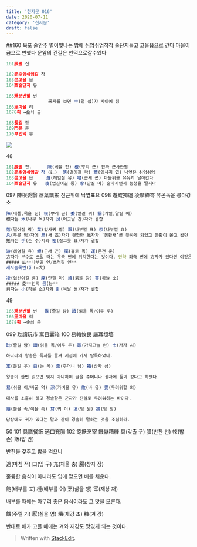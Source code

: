 ```yaml
---
title: '천자문 016'
date: 2020-07-11
category: '천자문'
draft: false
---
```

##160 육포 술안주
별이빛나는 밤에
쉬엄쉬엄착착 술단지들고 고을읍으로 간다
마을이 금으로 변했다
문앞의 긴길은 언덕으로갈수있다
```js
161辰별 진

162辵쉬엄쉬엄갈 착
163邑고을 읍
164酉술단지 유

165釆분변할 변
				釆자를 보면 十(열 십)자 사이에 점
166里마을 리
1678획 →金쇠 금

168長길 장
169門문 문
170阜언덕 부
```
![](https://i.ibb.co/F4RCvqP/2020-07-11-2-49-26.png)

48
```js
161辰별 진.      陳(베풀 진) 根(뿌리 근) 진짜 근사한별
162辵쉬엄쉬엄갈 착 (辶)  落(떨어질 락) 葉(잎사귀 엽) 낙옆은 쉬엄쉬엄 
163邑고을 읍     游(헤엄칠 유) 噔(곤새 곤) 마을위를 유유히 날아간다
164酉술단지 유   凌(업신여길 릉) 摩(만질 마) 술마시면서 능청을 떨지마
```
097 陳根委翳 落葉飄搖 진근위예 낙옆표요
098 遊鯤獨運 凌摩絳霄 유곤독운 릉마강소
```js
陳(베풀,묵을 진) 根(뿌리 근) 委(맡길 위) 翳(가릴,말릴 예)
根자는 木(나무 목)자와 艮(어긋날 간)자가 결합

落(떨어질 락) 葉(잎사귀 엽) 飄(나부낄 표) 汞(나부낄 요)
凡(무릇 범)자에 鳥(새 조)자가 결합한 鳳자가 ‘봉황새’를 뜻하게 되었고 봉황이 몰고 왔던 바람은 凡자에 虫(벌레 충)자가 더해진 風자로 분리
搖자는 手(손 수)자와 䍃(질그릇 요)자가 결합

游(헤엄칠 유) 鯤(곤새 곤) 獨(홀로 독) 運(운전 운)
方자가 부수로 쓰일 때는 우측 변에 위치한다는 것이다. 만약 좌측 변에 方자가 있다면 이것은 ‘깃발’을 그린 㫃(나부낄 언)자가 생략된 것이다. 상용한자에서 方자가 부수로 지정된 글자들은 대부분이 㫃자가 생략된 것
##### 㫃**나부낄 언/쓰러질 언**
개사슴록변(犭(=犬)

凌(업신여길 릉) 摩(만질 마) 絳(붉을 강) 霄(하늘 소)
##### 夌**언덕 릉(능**
肖자는 小(작을 소)자와 ⺼(육달 월)자가 결합
```
49
```js
165釆분변할 변   耽(즐길 탐) 讀(읽을 독/이두 두)
166里마을 리
1678획 →金쇠 금
```
099 耽讀玩市 寓目囊箱 
100 易輶攸畏 屬耳垣墻 
```js
耽(즐길 탐) 讀(읽을 독/이두 두) 翫(가지고놀 완) 市(저자 시)

하나라의 왕총은 독서를 즐겨 서점에 가서 탐독하였다.

寓(붙일 우) 目(눈 목) 囊(주머니 낭) 箱(상자 상)

왕총이 한번 읽으면 잊지 아니하여 글을 주머니나 상자에 둠과 같다고 하였다.

易(쉬울 이/바꿀 역) 淙(가벼울 유) 攸(바 유) 畏(두려워할 외)

매사를 소홀히 하고 경솔함은 군자가 진실로 두려워하는 바이다.

屬(붙을 속/이을 촉) 耳(귀 이) 垣(담 원) 牆(담 장)

담장에도 귀가 있다는 말과 같이 경솔히 말하는 것을 조심하라.
```
50
101 具膳餐飯 適口充腸 102 飽飫烹宰 饑厭糟糠
具(갖출 구) 膳(반찬 선) 朄(밥 손) 飯(밥 반)

반찬을 갖추고 밥을 먹으니

適(마침 적) 口(입 구) 充(채울 충) 腸(창자 장)

훌륭한 음식이 아니라도 입에 맞으면 배를 채운다.

飽(배부를 포) 槤(배부를 어) 烹(삶을 팽) 宰(재상 재)

배부를 때에는 아무리 좋은 음식이라도 그 맛을 모른다.

饑(주릴 기) 厭(싫을 염) 糟(재강 조) 糠(겨 강)

반대로  배가  고플  때에는  겨와  재강도  맛있게  되는  것이다.
> Written with [StackEdit](https://stackedit.io/).
<!--stackedit_data:
eyJoaXN0b3J5IjpbLTE5NDAxMjc0NDUsNTMwMjQxMDYsLTE1MD
U1NDc1NDIsLTEzODM0NDYyODgsMTA4MTUxNTI5OCwxNTkzNjc4
MjE4LC0xODE3NjQzOTg3LDI5NzM4MjkyMiwtMTExNzY5MjgyMC
w3OTc1NjM0NjMsLTE4NzQ3NjY1NTYsLTE0NjYwNTk2OTEsMTgx
NjA4NjQzMCwtMTk3MjkzMTYyNywxOTcxMDkwNDAsNjQ3OTgwMD
MxLC0yMTgxOTI1ODIsNTM3MzY1MTQxLC0xMTE4MzE1MzIyLDMw
NDY5ODM5N119
-->